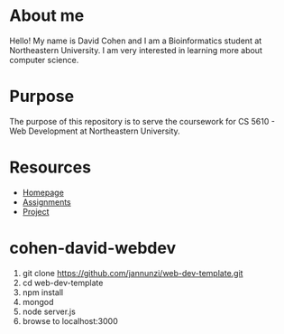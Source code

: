 # About me

Hello! My name is David Cohen and I am a Bioinformatics student at Northeastern University.
I am very interested in learning more about computer science.

# Purpose

The purpose of this repository is to serve the coursework for CS 5610 - Web Development at Northeastern University.

# Resources

* [Homepage](http://cohen-david-webdev.herokuapp.com/)
* [Assignments](http://cohen-david-webdev.herokuapp.com/assignment/)
* [Project](http://cohen-david-webdev.herokuapp.com/project/)

# cohen-david-webdev

1. git clone https://github.com/jannunzi/web-dev-template.git
1. cd web-dev-template
1. npm install
1. mongod
1. node server.js
1. browse to localhost:3000
